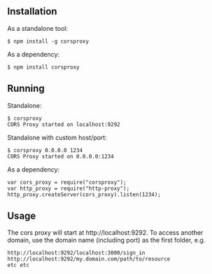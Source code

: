 ## Installation

As a standalone tool:

    $ npm install -g corsproxy

As a dependency:

    $ npm install corsproxy


## Running

Standalone:

    $ corsproxy
    CORS Proxy started on localhost:9292

Standalone with custom host/port:

    $ corsproxy 0.0.0.0 1234
    CORS Proxy started on 0.0.0.0:1234

As a dependency:

    var cors_proxy = require("corsproxy");
    var http_proxy = require("http-proxy");
    http_proxy.createServer(cors_proxy).listen(1234);


## Usage

The cors proxy will start at http://localhost:9292. To access another domain, use the domain name (including port) as the first folder, e.g.

    http://localhost:9292/localhost:3000/sign_in
    http://localhost:9292/my.domain.com/path/to/resource
    etc etc
